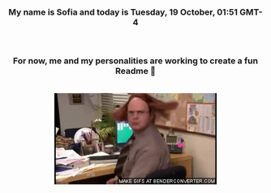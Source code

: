 


<div align="center">
<h3 >My name is Sofia and today is Tuesday, 19 October, 01:51 GMT-4</h3><br>
<h3 >For now, me and my personalities are working to create a fun Readme 👋
</h3><br>
<img src='img/dwight.gif' alt='working...'/>
</div>
